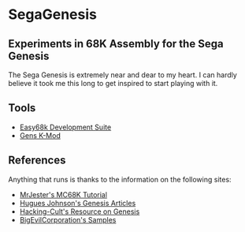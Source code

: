# SegaGenesis
## Experiments in 68K Assembly for the Sega Genesis
The Sega Genesis is extremely near and dear to my heart. I can hardly believe it took me this long to get inspired to start playing with it.
## Tools
- [Easy68k Development Suite](http://www.easy68k.com/)
- [Gens K-Mod](https://segaretro.org/Gens_KMod)
## References
Anything that runs is thanks to the information on the following sites:
- [MrJester's MC68K Tutorial](http://mrjester.hapisan.com/04_MC68/)
- [Hugues Johnson's Genesis Articles](https://huguesjohnson.com/programming/)
- [Hacking-Cult's Resource on Genesis](http://www.hacking-cult.org/)
- [BigEvilCorporation's Samples](https://github.com/BigEvilCorporation/megadrive_samples/tree/master/1_hello_world)
